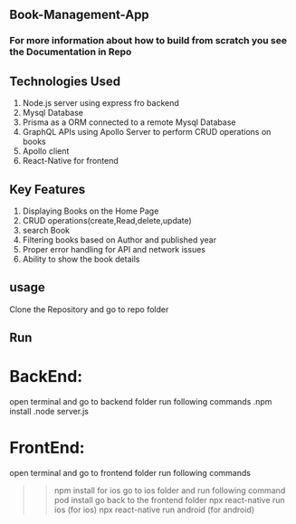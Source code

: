 ## Book-Management-App
### For more information about how to build from scratch you see the Documentation in Repo
## Technologies Used

1. Node.js server using express fro backend
2. Mysql Database
3. Prisma as a ORM connected to a remote Mysql Database
4. GraphQL APIs using Apollo Server to perform CRUD operations on books
5. Apollo client
6. React-Native for frontend

## Key Features

1. Displaying Books on the Home Page
2. CRUD operations(create,Read,delete,update)
3. search Book
4. Filtering books based on Author and published year
5. Proper error handling for API and network issues
6. Ability to show the book details

## usage 
Clone the Repository and go to repo folder

## Run
# BackEnd:
   open terminal and go to backend folder run following commands
    .npm install
    .node server.js
# FrontEnd:
  open terminal and go to frontend folder run following commands
   >>npm install
  for ios go to ios folder and run following command
   >>pod install
  go back to the frontend folder
   >>npx react-native run ios (for ios)
   >>npx react-native run android (for android)


   
